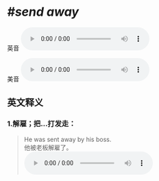# ***\#send away*** 
英音
<audio src="./media/send away1_AAC.aac" controls="controls"></audio>

美音
<audio src="./media/send away2_AAC.aac" controls="controls"></audio>



  

英文释义
---
### 1.**解雇；把…打发走：**  

 > He was sent away by his boss.   
 > 他被老板解雇了。    
<audio src="./media/send-7.aac" controls="controls"></audio>


